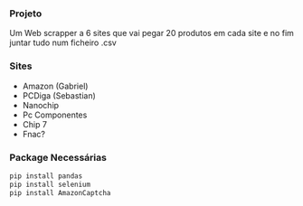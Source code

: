 ### Projeto
Um Web scrapper a 6 sites que vai pegar 20 produtos em cada site e no fim juntar tudo num ficheiro .csv

### Sites
- Amazon (Gabriel)
- PCDiga (Sebastian)
- Nanochip
- Pc Componentes
- Chip 7
- Fnac?

### Package Necessárias

```python
pip install pandas
pip install selenium
pip install AmazonCaptcha
```